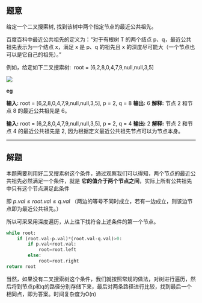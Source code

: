 ## 题意

给定一个二叉搜索树, 找到该树中两个指定节点的最近公共祖先。

百度百科中最近公共祖先的定义为：“对于有根树 T 的两个结点 p、q，最近公共祖先表示为一个结点 x，满足 x 是 p、q 的祖先且 x 的深度尽可能大（一个节点也可以是它自己的祖先）。”

例如，给定如下二叉搜索树:  root = \[6,2,8,0,4,7,9,null,null,3,5]

![](https://assets.leetcode-cn.com/aliyun-lc-upload/uploads/2018/12/14/binarysearchtree_improved.png)

**eg**

**输入:** root = \[6,2,8,0,4,7,9,null,null,3,5], p = 2, q = 8
**输出:**  6 
**解释:** 节点 2 和节点 8 的最近公共祖先是 6。

**输入:**  root = \[6,2,8,0,4,7,9,null,null,3,5], p = 2, q = 4
**输出:** 2
**解释:** 节点 2 和节点 4 的最近公共祖先是 2, 因为根据定义最近公共祖先节点可以为节点本身。

---
## 解题

本题需要利用好二叉搜素树这个条件，通过观察我们可以得知，两个节点的最近公共祖先必然满足一个条件，就是 **它的值介于两个节点之间**，实际上所有公共祖先中只有这个节点满足此条件

即 $p.val ≤ root.val ≤ q.val$ （两边的等号不同时成立，若有一边成立，则该边节点即为最近公共祖先。）

所以可采采用深度遍历，从上往下找符合上述条件的第一个节点。

```python
while root:
	if (root.val-p.val)*(root.val-q.val)>0:
		if p.val<root.val:
			root=root.left
		else:
			root=root.right
return root
```

当然，如果没有二叉搜索树这个条件，我们就按照常规的做法，对树进行遍历，然后将到节点p和q的路径分别存储下来，最后对两条路径进行比较，找到最后一个相同点，即为答案。时间复杂度为O(n)